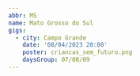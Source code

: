 ```yaml
---
abbr: MS
name: Mato Grosso do Sul
gigs:
  - city: Campo Grande
    date: '08/04/2023 20:00'
    poster: criancas_sem_futuro.png
    daysGroup: 07/08/09
---
```


